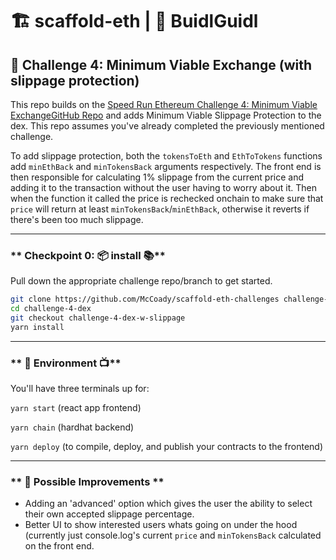 # 🏗 scaffold-eth | 🏰 BuidlGuidl

## 🚩 **Challenge 4: Minimum Viable Exchange (with slippage protection)**

This repo builds on the [Speed Run Ethereum Challenge 4: Minimum Viable Exchange](https://speedrunethereum.com/)[GitHub Repo](https://github.com/scaffold-eth/scaffold-eth-challenges/tree/challenge-4-dex) and adds Minimum Viable Slippage Protection to the dex. This repo assumes you've already completed the previously mentioned challenge. 

To add slippage protection, both the `tokensToEth` and `EthToTokens` functions add `minEthBack` and `minTokensBack` arguments respectively. The front end is then responsible for calculating 1% slippage from the current price and adding it to the transaction without the user having to worry about it. Then when the function it called the price is rechecked onchain to make sure that `price` will return at least `minTokensBack`/`minEthBack`, otherwise it reverts if there's been too much slippage.

---

### ** Checkpoint 0: 📦 install 📚**

Pull down the appropriate challenge repo/branch to get started.

```bash
git clone https://github.com/McCoady/scaffold-eth-challenges challenge-4-dex-w-slippage
cd challenge-4-dex
git checkout challenge-4-dex-w-slippage
yarn install
```

---

### ** 🔭 Environment 📺**

You'll have three terminals up for:

`yarn start` (react app frontend)

`yarn chain` (hardhat backend)

`yarn deploy` (to compile, deploy, and publish your contracts to the frontend)

---

### ** 🥼 Possible Improvements **

- Adding an 'advanced' option which gives the user the ability to select their own accepted slippage percentage.
- Better UI to show interested users whats going on under the hood (currently just console.log's current `price` and `minTokensBack` calculated on the front end.
